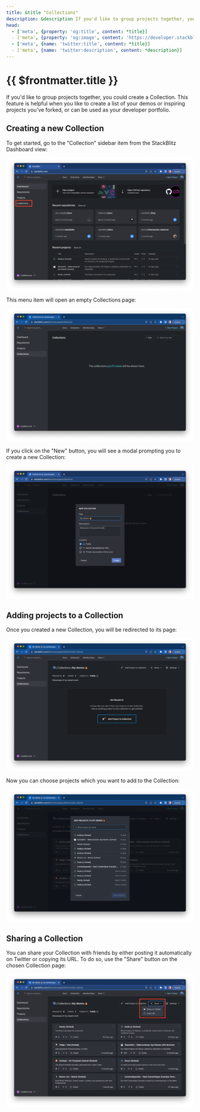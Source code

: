 ```yaml
---
title: &title "Collections"
description: &description If you'd like to group projects together, you could create a Collection. This feature is helpful when you like to create a list of your demos or inspiring projects you've forked, or can be used as your developer portfolio.
head:
  - ['meta', {property: 'og:title', content: *title}] 
  - ['meta', {property: 'og:image', content: 'https://developer.stackblitz.com/img/og/collections.png'}]
  - ['meta', {name: 'twitter:title', content: *title}]
  - ['meta', {name: 'twitter:description', content: *description}]
---
```


# {{ $frontmatter.title }}

If you'd like to group projects together, you could create a Collection. This feature is helpful when you like to create a list of your demos or inspiring projects you've forked, or can be used as your developer portfolio.

## Creating a new Collection

To get started, go to the "Collection" sidebar item from the StackBlitz Dashboard view:

![Dashboard](./assets/dashboard-Collections-highlightened.png)

This menu item will open an empty Collections page:

![Collections](./assets/Collections-empty.png)

If you click on the "New" button, you will see a modal prompting you to create a new Collection:

![Collections modal](./assets/new-collection-modal.png)

## Adding projects to a Collection

Once you created a new Collection, you will be redirected to its page:

![Empty Collection](./assets/empty-collection.png)

Now you can choose projects which you want to add to the Collection:

![Adding projects to a Collection](./assets/adding-projects-to-a-collection.png)

## Sharing a Collection

You can share your Collection with friends by either posting it automatically on Twitter or copying its URL. To do so, use the "Share" button on the chosen Collection page:

![Share button](./assets/share-button.png)

